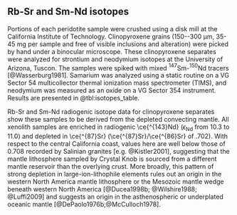 ## Rb-Sr and Sm-Nd isotopes

<!--## Isotopes-->
Portions of each peridotite sample were crushed using
a disk mill at the California Institute of Technology. Clinopyroxene
grains (150--300 µm, 35-45 mg per sample and free of visible
inclusions and alteration) were picked by hand under a binocular
microscope. These clinopyroxene separates were analyzed for strontium
and neodymium isotopes at the University of Arizona, Tuscon. The samples were
spiked with mixed $^{147}$Sm-$^{150}$Nd tracers [@Wasserburg1981].
Samarium was analyzed using a
static routine on a VG Sector 54 multicollector thermal ionization mass
spectrometer (TIMS), and neodymium was measured as an oxide on a VG
Sector 354 instrument. Results are presented in @tbl:isotopes_table.

<!--[[isotopes]]-->

Rb-Sr and Sm-Nd radiogenic isotope data for clinopyroxene separates show
these samples to be derived from the depleted convecting mantle.
All xenolith samples are enriched in radiogenic \ce{^{143}Nd}
($\epsilon_{\textrm{Nd}}$ from 10.3 to 11.0) and depleted in
\ce{^{87}Sr} (\ce{^{87}Sr}/\ce{^{86}Sr} of .702).
With respect to the central California
coast, values here are well below those of 0.708 recorded by Salinian
granites [e.g. @Kistler2001], suggesting that the mantle lithosphere
sampled by Crystal Knob is sourced from a different mantle reservoir
than the overlying crust.
More broadly, this pattern of strong
depletion in large-ion-lithophile elements rules out an origin in the
western North America mantle lithosphere or the
Mesozoic mantle wedge beneath western North America [@Ducea1998b; @Wilshire1988; @Luffi2009]
and suggests an origin in the asthenospheric or underplated oceanic mantle
[@DePaolo1976b;@McCulloch1978].

<!--[[isotopes_table]]-->

